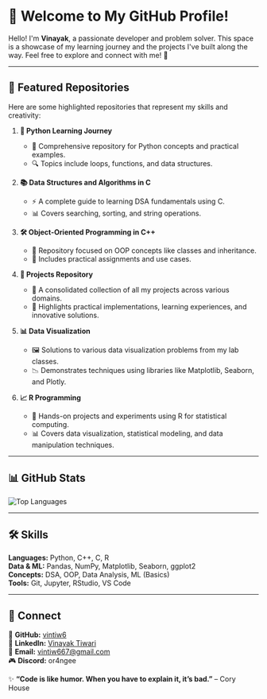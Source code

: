 # 🌟 Welcome to My GitHub Profile!

Hello! I'm **Vinayak**, a passionate developer and problem solver. This space is a showcase of my learning journey and the projects I've built along the way. Feel free to explore and connect with me! 🚀

---

## 📌 Featured Repositories

Here are some highlighted repositories that represent my skills and creativity:

1. **🐍 Python Learning Journey**
   - 📖 Comprehensive repository for Python concepts and practical examples.
   - 🔍 Topics include loops, functions, and data structures.

2. **📚 Data Structures and Algorithms in C**
   - ⚡ A complete guide to learning DSA fundamentals using C.
   - 📊 Covers searching, sorting, and string operations.

3. **🛠️ Object-Oriented Programming in C++**
   - 🎯 Repository focused on OOP concepts like classes and inheritance.
   - 📝 Includes practical assignments and use cases.

4. **🚀 Projects Repository**
   - 🔗 A consolidated collection of all my projects across various domains.
   - 🎨 Highlights practical implementations, learning experiences, and innovative solutions.

5. **📊 Data Visualization**
   - 🖼️ Solutions to various data visualization problems from my lab classes.
   - 📉 Demonstrates techniques using libraries like Matplotlib, Seaborn, and Plotly.

6. **📈 R Programming**
   - 🔬 Hands-on projects and experiments using R for statistical computing.
   - 📊 Covers data visualization, statistical modeling, and data manipulation techniques.

---

## 📊 GitHub Stats  

<img src="https://github-readme-stats.vercel.app/api/top-langs?username=vintiw6&layout=compact&theme=radical" alt="Top Languages" />

---

## 🛠️ Skills  

**Languages:** Python, C++, C, R  
**Data & ML:** Pandas, NumPy, Matplotlib, Seaborn, ggplot2  
**Concepts:** DSA, OOP, Data Analysis, ML (Basics)  
**Tools:** Git, Jupyter, RStudio, VS Code  

---

## 🤝 Connect  

🔗 **GitHub:** [vintiw6](https://github.com/vintiw6)  
💼 **LinkedIn:** [Vinayak Tiwari](https://www.linkedin.com/in/vintiw6)  
📧 **Email:** vintiw667@gmail.com  
🎮 **Discord:** or4ngee  

✨ **“Code is like humor. When you have to explain it, it’s bad.”** – Cory House  
